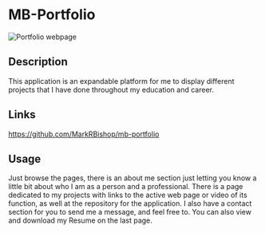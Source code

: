 # MB-Portfolio

![Portfolio webpage]()

## Description 

This application is an expandable platform for me to display different projects that I have done throughout my education and career.

## Links 



https://github.com/MarkRBishop/mb-portfolio

## Usage 

Just browse the pages, there is an about me section just letting you know a little bit about who I am as a person and a professional. There is a page dedicated to my projects with links to the active web page or video of its function, as well at the repository for the application. I also have a contact section for you to send me a message, and feel free to. You can also view and download my Resume on the last page.

